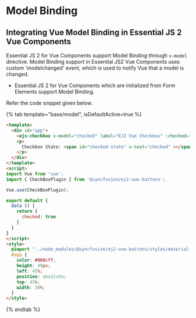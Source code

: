 # Model Binding

## Integrating Vue Model Binding in Essential JS 2 Vue Components

Essential JS 2 for Vue Components support Model Binding through `v-model` directive.
Model Binding support in Essential JS2 Vue Components uses custom 'modelchanged' event,
which is used to notify Vue that a model is changed.

* Essential JS 2 for Vue Components which are initialized from Form Elements support Model Binding.

Refer the code snippet given below.

{% tab template="base/model", isDefaultActive=true %}

```html
<template>
  <div id="app">
    <ejs-checkbox v-model="checked" label="EJ2 Vue Checkbox" :checked="checked" />
    <p>
      Checkbox State: <span id="checked-state" v-text="checked" ></span>
    </p>
  </div>
</template>
<script>
import Vue from 'vue';
import { CheckBoxPlugin } from '@syncfusion/ej2-vue-buttons';

Vue.use(CheckBoxPlugin);

export default {
  data () {
    return {
      checked: true
    }
  }
}
</script>
<style>
  @import "../node_modules/@syncfusion/ej2-vue-buttons/styles/material.css";
  #app {
    color: #008cff;
    height: 40px;
    left: 45%;
    position: absolute;
    top: 45%;
    width: 30%;
  }
</style>
```

{% endtab %}
